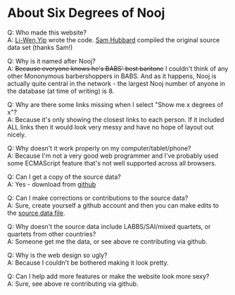 # About Six Degrees of Nooj

Q: Who made this website?   
A: [Li-Wen Yip](https://www.facebook.com/liwen.yip) wrote the code. [Sam Hubbard](http://www.barbershopwiki.com/wiki/Sam_Hubbard) compiled the original source data set (thanks Sam!)

Q: Why is it named after Nooj?   
A: ~~Because everyone knows he's BABS' best baritone~~ I couldn't think of any other Mononymous barbershoppers in BABS. And as it happens, Nooj is actually quite central in the network - the largest Nooj number of anyone in the database (at time of writing) is 8.

Q: Why are there some links missing when I select "Show me x degrees of x"?   
A: Because it's only showing the closest links to each person. If it included ALL links then it would look very messy and have no hope of layout out nicely.

Q: Why doesn't it work properly on my computer/tablet/phone?   
A: Because I'm not a very good web programmer and I've probably used some ECMAScript feature that's not well supported across all browsers.

Q: Can I get a copy of the source data?   
A: Yes - download from [github](https://github.com/liwenyip/6-degrees-of-nooj/blob/gh-pages/BABS%20Quartet%20Singers.csv)

Q: Can I make corrections or contributions to the source data?   
A: Sure, create yourself a github account and then you can make edits to the [source data file](https://github.com/liwenyip/6-degrees-of-nooj/blob/gh-pages/BABS%20Quartet%20Singers.csv).

Q: Why doesn't the source data include LABBS/SAI/mixed quartets, or quartets from other countries?   
A: Someone get me the data, or see above re contributing via github.

Q: Why is the web design so ugly?   
A: Because I couldn't be bothered making it look pretty.

Q: Can I help add more features or make the website look more sexy?   
A: Sure, see above re contributing via github.
